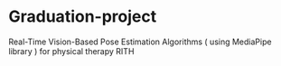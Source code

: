 # Graduation-project
Real-Time Vision-Based Pose Estimation Algorithms ( using MediaPipe library ) for physical therapy RITH
